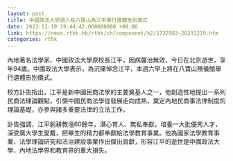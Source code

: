 ```yaml
---
layout: post
title: 中國政法大學週六在八寶山為江平舉行遺體告別儀式
date: 2023-12-19 19:44:42.000000000 +08:00
link: https://news.rthk.hk/rthk/ch/component/k2/1732983-20231219.htm
categories: rthk
---
```


內地著名法學家、中國政法大學原校長江平，因病醫治無效，今日在北京逝世，享年94歲。中國政法大學表示，為沉痛悼念江平，本週六早上將在八寶山殯儀館舉行遺體告別儀式。

校方訃告指出，江平是新中國民商法學的主要奠基人之一，他創造性地提出一系列民商法理論觀點，引領中國民商法學從發展走向成熟，奠定內地民商事法律制度的理論基礎，亦參與諸多重要法律的立法工作。

訃告強調，江平躬耕教壇60餘年，潛心育人、無私奉獻，培養一大批優秀人才，深受廣大學生愛戴，把畢生的精力都奉獻給法學教育事業。他為國家法學教育事業、法學理論研究和法治建設事業作出傑出貢獻，形容江平的逝世是中國政法大學、內地法學界和教育界的重大損失。
